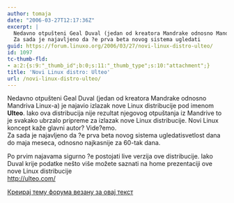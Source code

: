 ```yaml
---
author: tomaja
date: "2006-03-27T12:17:36Z"
excerpt: |
  Nedavno otpušteni Geal Duval (jedan od kreatora Mandrake odnosno Mandriva Linux-a) je najavio izlazak nove Linux distribucije pod imenom <b>Ulteo</b>. Iako ova distribucija nije rezultat njegovog otpuštanja iz Mandrive to je svakako ubrzalo pripreme za izlazak nove Linux distribucije. Novi Linux koncept kaže  glavni autor? Vide?emo.<br>
  Za sada je najavljeno da ?e prva beta novog sistema ugledati
guid: https://forum.linuxo.org/2006/03/27/novi-linux-distro-ulteo/
id: 1097
tc-thumb-fld:
- a:2:{s:9:"_thumb_id";b:0;s:11:"_thumb_type";s:10:"attachment";}
title: 'Novi Linux distro: Ulteo'
url: /novi-linux-distro-ulteo/
---
```

Nedavno otpušteni Geal Duval (jedan od kreatora Mandrake odnosno Mandriva Linux-a) je najavio izlazak nove Linux distribucije pod imenom **Ulteo**. Iako ova distribucija nije rezultat njegovog otpuštanja iz Mandrive to je svakako ubrzalo pripreme za izlazak nove Linux distribucije. Novi Linux koncept kaže glavni autor? Vide?emo.  
Za sada je najavljeno da ?e prva beta novog sistema ugledati<!--break-->svetlost dana do maja meseca, odnosno najkasnije za 60-tak dana. 

  
Po prvim najavama sigurno ?e postojati live verzija ove distribucije. Iako Duval krije podatke nešto više možete saznati na home prezentaciji ove nove Linux distribucije  
<http://ulteo.com/>

[Креирај тему форума везану за овај текст](https://linuxo.org/nova-tema-na-forumu/?se_pid=1097)